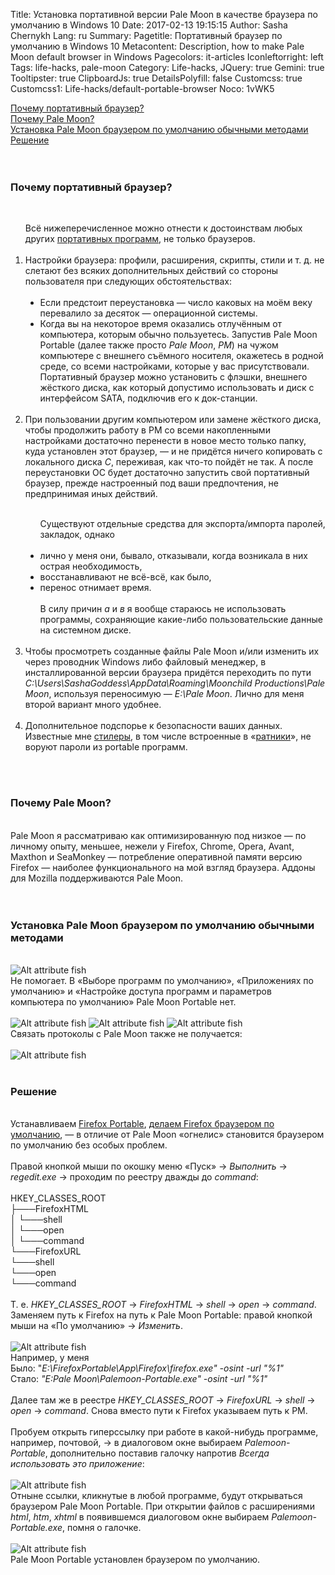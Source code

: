 Title: Установка портативной версии Pale Moon в качестве браузера по умолчанию в Windows 10
Date: 2017-02-13 19:15:15
Author: Sasha Chernykh
Lang: ru
Summary: 
Pagetitle: Портативный браузер по умолчанию в Windows 10
Metacontent: Description, how to make Pale Moon default browser in Windows
Pagecolors: it-articles
Iconleftorright: left
Tags: life-hacks, pale-moon
Category: Life-hacks,
JQuery: true
Gemini: true
Tooltipster: true
ClipboardJs: true
DetailsPolyfill: false
Customcss: true
Customcss1: Life-hacks/default-portable-browser
Noco: 1vWK5

<a href="#Why-Portable" target="_self">Почему портативный браузер?</a>
<br />
<a href="#Why-Pale-Moon" target="_self">Почему Pale Moon?</a>
<br />
<a href="#Not-work" target="_self">Установка Pale Moon браузером по умолчанию обычными методами</a>
<br />
<a href="#Solution" target="_self">Решение</a>
<br />
<br />
<br />
<h3 id="Why-Portable">Почему портативный браузер?</h3>
<br />
<ol>
	Всё нижеперечисленное можно отнести к достоинствам любых других <a href="http://computerstory.ru/?p=3524">портативных программ</a>, не только браузеров.
	<br />
	<br />
	<li>Настройки браузера: профили, расширения, скрипты, стили и т. д. не слетают без всяких дополнительных действий со стороны пользователя при следующих обстоятельствах:
		<br />
		<br />
		<ul type="disc">
			<li>Если предстоит переустановка — число каковых на моём веку перевалило за десяток — операционной системы.</li>
			<li>Когда вы на некоторое время оказались отлучённым от компьютера, которым обычно пользуетесь. Запустив Pale Moon Portable (далее также просто <em>Pale Moon</em>, <em>PM</em>) на чужом компьютере c внешнего съёмного носителя, окажетесь в родной среде, со всеми настройками, которые у вас присутствовали. Портативный браузер можно установить с флэшки, внешнего жёсткого диска, как который допустимо использовать и диск с интерфейсом SATA, подключив его к док-станции.</li>
		</ul>
		<br />
	</li>
	<li>При пользовании другим компьютером или замене жёсткого диска, чтобы продолжить работу в PM со всеми накопленными настройками достаточно перенести в новое место только папку, куда установлен этот браузер, — и не придётся ничего копировать с локального диска
		<dfn>С</dfn>, переживая, как что-то пойдёт не так. А после переустановки ОС будет достаточно запустить свой портативный браузер, прежде настроенный под ваши предпочтения, не предпринимая иных действий.</li>
	<br />
	<ul type="disc" class="russianletters">Существуют отдельные средства для экспорта/импорта паролей, закладок, однако
		<br />
		<br />
		<li> лично у меня они, бывало, отказывали, когда возникала в них острая необходимость,</li>
		<li> восстанавливают не всё-всё, как было,</li>
		<li> перенос отнимает время.</li>
		<br /> В силу причин
		<dfn>а</dfn> и
		<dfn>в</dfn> я вообще стараюсь не использовать программы, сохраняющие какие-либо пользовательские данные на системном диске.
	</ul>
	<br />
	<li>Чтобы просмотреть созданные файлы Pale Moon и/или изменить их через проводник Windows либо файловый менеджер, в инсталлированной версии браузера придётся переходить по пути
		<dfn>C:\Users\SashaGoddess\AppData\Roaming\Moonchild Productions\Pale Moon</dfn>, используя переносимую —
		<dfn>E:\Pale Moon</dfn>. Лично для меня второй вариант много удобнее.</li>
	<br />
	<li>Дополнительное подспорье к безопасности ваших данных. Известные мне <a href="http://tophope.ru/threads/%D0%A7%D1%82%D0%BE-%D1%82%D0%B0%D0%BA%D0%BE%D0%B5-%D1%81%D1%82%D0%B8%D0%BB%D0%B5%D1%80-%D1%81%D1%82%D0%B8%D0%BB%D0%BB%D0%B5%D1%80-stealer-%D0%B8-%D0%B1%D0%BE%D1%80%D1%8C%D0%B1%D0%B0-%D1%81-%D0%BD%D0%B8%D0%BC.1965/">стилеры</a>, в том числе встроенные в «<a href="http://www.spy-soft.net/chto-takoe-rat/">ратники</a>», не воруют пароли из portable программ.</li>
</ol>
<br />
<br />
<h3 id="Why-Pale-Moon">Почему Pale Moon?</h3>
<br /> Pale Moon я рассматриваю как оптимизированную под низкое — по личному опыту, меньшее, нежели у Firefox, Chrome, Opera, Avant, Maxthon и SeaMonkey — потребление оперативной памяти версию Firefox — наиболее функционального на мой взгляд браузера. Аддоны для Mozilla поддерживаются Pale Moon.
<br />
<br />
<br />
<h3 id="Not-work">Установка Pale Moon браузером по умолчанию обычными методами</h3>
<br />
<img src="http://i.imgur.com/gQywm8B.png" alt="Alt attribute fish">
<br /> Не помогает. В «Выборе программ по умолчанию», «Приложениях по умолчанию» и «Настройке доступа программ и параметров компьютера по умолчанию» Pale Moon Portable нет.
<br />
<br />
<img src="http://i.imgur.com/HCIt8xR.png" alt="Alt attribute fish">
<img src="http://i.imgur.com/l9HgjBJ.png" alt="Alt attribute fish">
<img src="http://i.imgur.com/LNFEjsi.png" alt="Alt attribute fish">
<br /> Связать протоколы с Pale Moon также не получается:
<br />
<br />
<img src="http://i.imgur.com/UiS638u.png" alt="Alt attribute fish">
<br />
<br />
<h3 id="Solution">Решение</h3>
<br /> Устанавливаем <a href="http://portableapps.com/apps/internet/firefox_portable">Firefox Portable</a>, <a href="https://support.mozilla.org/ru/kb/kak-sdelat-firefox-brauzerom-po-umolchaniyu">делаем Firefox браузером по умолчанию</a>, — в отличие от Pale Moon «огнелис» становится браузером по умолчанию без особых проблем.
<br />
<br />Правой кнопкой мыши по окошку меню «Пуск» → <em>Выполнить</em> → <em>regedit.exe</em> → проходим по реестру дважды до <em>command</em>:
<br />
<br />HKEY_CLASSES_ROOT
<br />├───FirefoxHTML
<br />│ └───shell
<br />│ └───open
<br />│ └───command
<br />└───FirefoxURL
<br />└───shell
<br />└───open
<br />└───command
<br />
<br /> Т. е. <em>HKEY_CLASSES_ROOT</em> → <em>FirefoxHTML</em> → <em>shell</em> → <em>open</em> → <em>command</em>. Заменяем путь к Firefox на путь к Pale Moon Portable: правой кнопкой мыши на «По умолчанию» → <em>Изменить</em>.
<br />
<br />
<img src="http://i.imgur.com/qKogH11.png" alt="Alt attribute fish" />
<br /> Например, у меня
<br />Было: "<em>E:\FirefoxPortable\App\Firefox\firefox.exe" -osint -url "%1"</em>
<br />Стало: <em>"E:Pale Moon\Palemoon-Portable.exe" -osint -url "%1"</em>
<br />
<br /> Далее там же в реестре <em>HKEY_CLASSES_ROOT</em> → <em>FirefoxURL</em> → <em>shell</em> → <em>open</em> → <em>command</em>. Снова вместо пути к Firefox указываем путь к PM.
<br />
<br />Пробуем открыть гиперссылку при работе в какой-нибудь программе, например, почтовой, → в диалоговом окне выбираем <em>Palemoon-Portable</em>, дополнительно поставив галочку напротив <em>Всегда использовать это приложение</em>:
<br />
<br /><img src="http://i.imgur.com/mcGNijr.png" alt="Alt attribute fish" />
<br />Отныне ссылки, кликнутые в любой программе, будут открываться браузером Pale Moon Portable. При открытии файлов с расширениями <em>html</em>, <em>htm</em>, <em>xhtml</em> в появившемся диалоговом окне выбираем <em>Palemoon-Portable.exe</em>, помня о галочке.
<br />
<br />
<img src="http://i.imgur.com/DjwBc2Q.png" alt="Alt attribute fish">
<br /> Pale Moon Portable установлен браузером по умолчанию.
